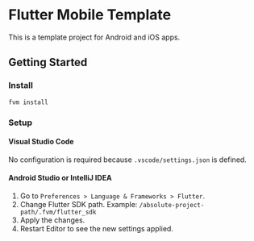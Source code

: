 # Flutter Mobile Template

This is a template project for Android and iOS apps.

## Getting Started

### Install

```shell
fvm install
```

### Setup

#### Visual Studio Code

No configuration is required because `.vscode/settings.json` is defined.

#### Android Studio or IntelliJ IDEA

1. Go to `Preferences > Language & Frameworks > Flutter`.
2. Change Flutter SDK path. Example: `/absolute-project-path/.fvm/flutter_sdk`
3. Apply the changes.
4. Restart Editor to see the new settings applied.
